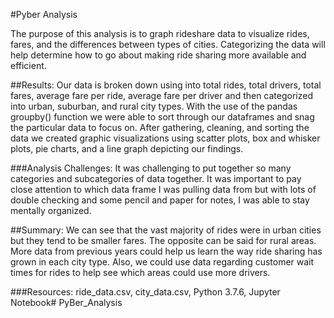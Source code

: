#Pyber Analysis

The purpose of this analysis is to graph rideshare data to visualize rides, fares, and the differences between types of cities. Categorizing the data will help determine how to go about making ride sharing more available and efficient.

##Results:
Our data is broken down using into total rides, total drivers, total fares, average fare per ride, average fare per driver and then categorized into urban, suburban, and rural city types. With the use of the pandas groupby() function we were able to sort through our dataframes and snag the particular data to focus on. After gathering, cleaning, and sorting the data we created graphic visualizations using scatter plots, box and whisker plots, pie charts, and a line graph depicting our findings.

###Analysis Challenges:
It was challenging to put together so many categories and subcategories of data together. It was important to pay close attention to which data frame I was pulling data from but with lots of double checking and some pencil and paper for notes, I was able to stay mentally organized.

##Summary:
We can see that the vast majority of rides were in urban cities but they tend to be smaller fares. The opposite can be said for rural areas. More data from previous years could help us learn the way ride sharing has grown in each city type. Also, we could use data regarding customer wait times for rides to help see which areas could use more drivers.

###Resources:
ride_data.csv, city_data.csv, Python 3.7.6, Jupyter Notebook# PyBer_Analysis